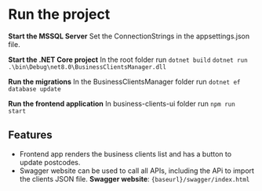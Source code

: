 # Run the project

**Start the MSSQL Server**
Set the ConnectionStrings in the appsettings.json file.

**Start the .NET Core project**
In the root folder run
`dotnet build` 
`dotnet run .\bin\Debug\net8.0\BusinessClientsManager.dll`

**Run the migrations**
In the BusinessClientsManager folder run
`dotnet ef database update`

**Run the frontend application**
In business-clients-ui folder run
`npm run start`

## Features
- Frontend app renders the business clients list and has a button to update postcodes.
- Swagger website can be used to call all APIs, including the APi to import the clients JSON file.
**Swagger website**: `{baseurl}/swagger/index.html`

